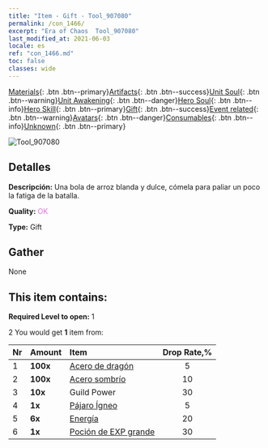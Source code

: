 ```yaml
---
title: "Item - Gift - Tool_907080"
permalink: /con_1466/
excerpt: "Era of Chaos  Tool_907080"
last_modified_at: 2021-06-03
locale: es
ref: "con_1466.md"
toc: false
classes: wide
---
```

 [Materials](/ItemsES/){: .btn .btn--primary}[Artifacts](/ItemsES/Artifacts/){: .btn .btn--success}[Unit Soul](/ItemsES/UnitSoul/){: .btn .btn--warning}[Unit Awakening](/ItemsES/UnitAwakening/){: .btn .btn--danger}[Hero Soul](/ItemsES/HeroSoul/){: .btn .btn--info}[Hero Skill](/ItemsES/HeroSkill/){: .btn .btn--primary}[Gift](/ItemsES/Gift/){: .btn .btn--success}[Event related](/ItemsES/Events/){: .btn .btn--warning}[Avatars](/ItemsES/Avatars/){: .btn .btn--danger}[Consumables](/ItemsES/Consumables/){: .btn .btn--info}[Unknown](/ItemsES/Unknown/){: .btn .btn--primary}

 ![Tool_907080](/images/t/i_907080.png)

## Detalles
 **Descripción:** Una bola de arroz blanda y dulce, cómela para paliar un poco la fatiga de la batalla.

 **Quality:** <span style="color: #DA70D6">OK</span>

 **Type:** Gift

## Gather

  None

## This item contains:

 **Required Level to open:** 1

 2 You would get **1** item  from:

  | Nr | Amount |     Item    | Drop Rate,% |
  |:---|:-------|:------------|:---------:|
  | 1 |  **100x** | [Acero de dragón](/ItemsES/con_880/) | 5 | 
  | 2 |  **100x** | [Acero sombrío](/ItemsES/con_881/) | 10 | 
  | 3 |  **10x** | Guild Power | 30 | 
  | 4 |  **1x** | [Pájaro Ígneo](/ItemsES/unt_268/) | 5 | 
  | 5 |  **6x** | [Energía](/ItemsES/con_900/) | 20 | 
  | 6 |  **1x** | [Poción de EXP grande](/ItemsES/con_702/) | 30 | 
